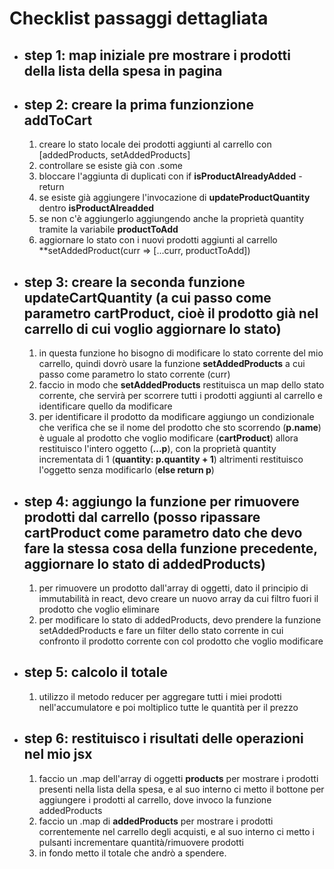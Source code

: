 # Checklist passaggi dettagliata

- ## step 1: map iniziale pre mostrare i prodotti della lista della spesa in pagina

- ## step 2: creare la prima funzionzione **addToCart**
     1) creare lo stato locale dei prodotti aggiunti al carrello con [addedProducts, setAddedProducts]
     2) controllare se esiste già con .some
     3) bloccare l'aggiunta di duplicati con if **isProductAlreadyAdded** - return
     4) se esiste già aggiungere l'invocazione di **updateProductQuantity** dentro **isProductAlreadded**
     5) se non c'è aggiungerlo aggiungendo anche la proprietà quantity tramite la variabile **productToAdd**
     6) aggiornare lo stato con i nuovi prodotti aggiunti al carrello **setAddedProduct(curr => [...curr, productToAdd])

- ## step 3: creare la seconda funzione **updateCartQuantity** (a cui passo come parametro **cartProduct**, cioè il prodotto già nel carrello di cui voglio aggiornare lo stato)
     1) in questa funzione ho bisogno di modificare lo stato corrente del mio carrello, quindi dovrò usare la funzione **setAddedProducts** a cui passo come parametro lo stato corrente (curr)
     2) faccio in modo che **setAddedProducts** restituisca un map dello stato corrente, che servirà per scorrere tutti i prodotti aggiunti al carrello e identificare quello da modificare
     3) per identificare il prodotto da modificare aggiungo un condizionale che verifica che se il nome del prodotto che sto scorrendo (**p.name**) è uguale al prodotto che voglio modificare (**cartProduct**) allora restituisco l'intero oggetto (**...p**), con la proprietà quantity incrementata di 1 (**quantity: p.quantity + 1**)
     altrimenti restituisco l'oggetto senza modificarlo (**else return p**)

- ## step 4: aggiungo la funzione per rimuovere prodotti dal carrello (posso ripassare **cartProduct** come parametro dato che devo fare la stessa cosa della funzione precedente, aggiornare lo stato di addedProducts)
     1) per rimuovere un prodotto dall'array di oggetti, dato il principio di immutabilità in react, devo creare un nuovo array da cui filtro fuori il prodotto che voglio eliminare
     2) per modificare lo stato di addedProducts, devo prendere la funzione setAddedProducts e fare un filter dello stato corrente in cui confronto il prodotto corrente con col prodotto che voglio modificare

- ## step 5: calcolo il totale
     1) utilizzo il metodo reducer per aggregare tutti i miei prodotti nell'accumulatore e poi moltiplico tutte le quantità per il prezzo

- ## step 6: restituisco i risultati delle operazioni nel mio jsx
     1) faccio un .map dell'array di oggetti **products** per mostrare i prodotti presenti nella lista della spesa, e al suo interno ci metto il bottone per aggiungere i prodotti al carrello, dove invoco la funzione addedProducts
     2) faccio un .map di **addedProducts** per mostrare i prodotti correntemente nel carrello degli acquisti, e al suo interno ci metto i pulsanti incrementare quantità/rimuovere prodotti
     3) in fondo metto il totale che andrò a spendere.

      

     
